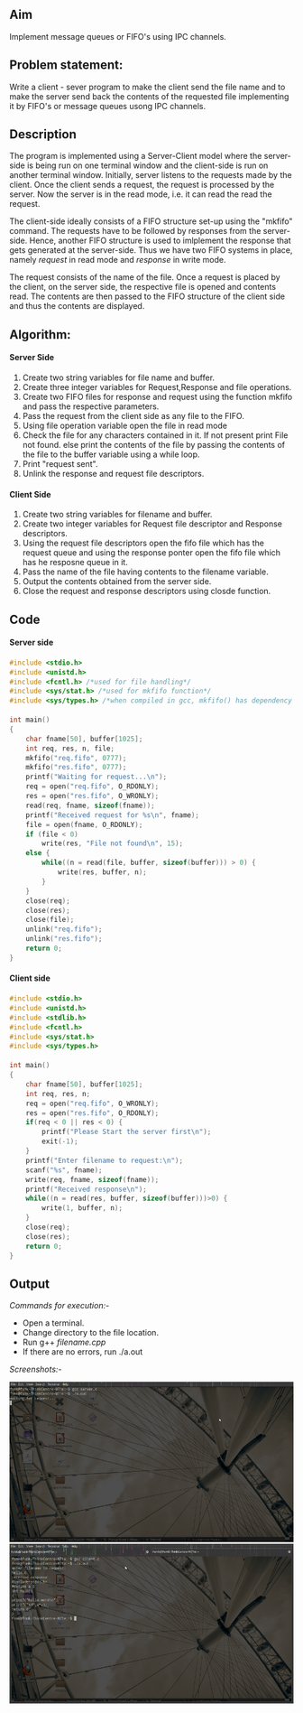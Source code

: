 ## Aim
Implement message queues or FIFO's using IPC channels.

## Problem statement:
Write a client - sever program to make the client send the file name and to make the server send back the contents of the requested file implementing it by FIFO's or message queues usong IPC channels.

## Description
The program is implemented using a Server-Client model where the server-side 
is being run on one terminal window and the client-side is run on another terminal
window. Initially, server listens to the requests made by the client.
Once the client sends a request, the request is processed by the server.
Now the server is in the read mode, i.e. it can read the read the request.


The client-side ideally consists of a FIFO structure set-up using the "mkfifo" command.
The requests have to be followed by responses from the server-side. 
Hence, another FIFO structure is used to imlplement the response that gets
generated at the server-side. Thus we have two FIFO systems in place, namely 
*request* in read mode and *response* in write mode. 

The request consists of the name of the file. Once a request is placed by the client, 
on the server side, the respective file is opened and contents read. 
The contents are then passed to the FIFO structure of the client side and thus the 
contents are displayed. 

## Algorithm:

####	Server Side
1. Create two string variables for file name and buffer.
2. Create three integer variables for Request,Response and file operations.
3. Create two FIFO files for response and request using the function mkfifo and pass the respective parameters.
4. Pass the request from the client side as any file to the FIFO.
5. Using file operation variable open the file in read mode
6. Check the file for any characters contained in it.
	If not present print File not found.
	else print the contents of the file by passing the contents of the file to the buffer variable using a while loop.
7. Print "request sent".
8. Unlink the response and request file descriptors.


####	Client Side
1. Create two string variables for filename and buffer.
2. Create two integer variables for Request file descriptor and Response descriptors.
3. Using the request file descriptors open the fifo file which has the request queue and using the response ponter open the fifo file which has he resposne queue in it.
4. Pass the name of the file having contents to the filename variable.
5. Output the contents obtained from the server side.
6. Close the request and response descriptors using closde function.


## Code

#### 		Server side
```c
#include <stdio.h>
#include <unistd.h>
#include <fcntl.h> /*used for file handling*/
#include <sys/stat.h> /*used for mkfifo function*/
#include <sys/types.h> /*when compiled in gcc, mkfifo() has dependency on both types.h and stat.h*/

int main()
{
	char fname[50], buffer[1025];
	int req, res, n, file;
	mkfifo("req.fifo", 0777);
	mkfifo("res.fifo", 0777);
	printf("Waiting for request...\n");
	req = open("req.fifo", O_RDONLY);
	res = open("res.fifo", O_WRONLY);
	read(req, fname, sizeof(fname));
	printf("Received request for %s\n", fname);
	file = open(fname, O_RDONLY);
	if (file < 0)
		write(res, "File not found\n", 15);
	else {
		while((n = read(file, buffer, sizeof(buffer))) > 0) {
			write(res, buffer, n);
		}
	}
	close(req);
	close(res);
	close(file);
	unlink("req.fifo");
	unlink("res.fifo");
	return 0;
}
```
#### 		Client side
```c
#include <stdio.h>
#include <unistd.h>
#include <stdlib.h>
#include <fcntl.h>
#include <sys/stat.h>
#include <sys/types.h>

int main()
{
	char fname[50], buffer[1025];
	int req, res, n;
	req = open("req.fifo", O_WRONLY);
	res = open("res.fifo", O_RDONLY);
	if(req < 0 || res < 0) {
		printf("Please Start the server first\n");
		exit(-1);
	}
	printf("Enter filename to request:\n");
	scanf("%s", fname);
	write(req, fname, sizeof(fname));
	printf("Received response\n");
	while((n = read(res, buffer, sizeof(buffer)))>0) {
		write(1, buffer, n);
	}
	close(req);
	close(res);
	return 0;
}
```

## Output
*Commands for execution:-*

* Open a terminal.
* Change directory to the file location.
* Run g++ *filename.cpp*
* If there are no errors, run ./a.out

*Screenshots:-*

![ScreenShot of Output](server.png)
![ScreenShot of Output](client.png)
